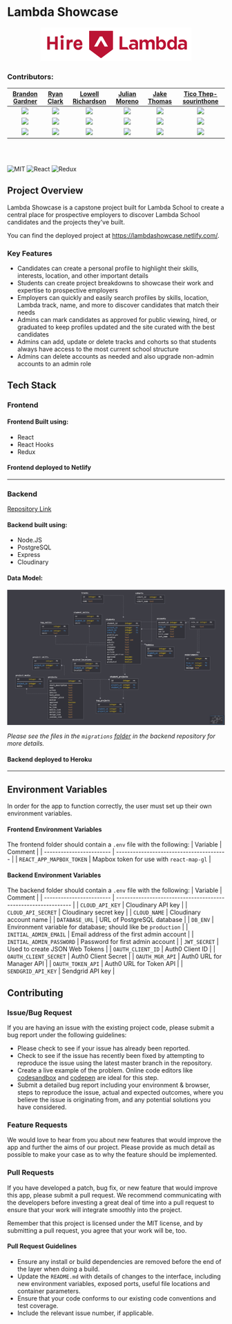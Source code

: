 # Lambda Showcase

<div align="center"><img src="./src/assets/Hire-lambda-logo.png" alt="logo"></div>

### Contributors:

|                                                      [Brandon Gardner](https://github.com/brandongardner2)                                                       |                                                      [Ryan Clark](https://github.com/ryangclark)                                                       |                                                    [Lowell Richardson](https://github.com/andrewlowell)                                                     |                                                    [Julian Moreno](https://github.com/julmo611)                                                    |                                                    [Jake Thomas](https://github.com/jmaxt12)                                                     |                                                [Tico Thep- sourinthone](https://github.com/ticotheps)                                                |
| :--------------------------------------------------------------------------------------------------------------------------------------------------------------: | :----------------------------------------------------------------------------------------------------------------------------------------------------: | :---------------------------------------------------------------------------------------------------------------------------------------------------------: | :------------------------------------------------------------------------------------------------------------------------------------------------: | :----------------------------------------------------------------------------------------------------------------------------------------------: | :--------------------------------------------------------------------------------------------------------------------------------------------------: |
| [<img src="https://github.com/brandongardner2.png" width= "100" height="auto" style="object-fit:cover; overflow:hidden;" />](https://github.com/brandongardner2) | [<img src="https://github.com/ryangclark.png" width= "100" height="auto" style="object-fit:cover; overflow:hidden;" />](https://github.com/ryangclark) | [<img src="https://github.com/andrewlowell.png" width= "100" height="auto" style="object-fit:cover; overflow:hidden;"  />](https://github.com/andrewlowell) | [<img src="https://github.com/julmo611.png" width= "100" height="auto" style="object-fit:cover; overflow:hidden;" />](https://github.com/julmo611) | [<img src="https://github.com/jmaxt12.png" width= "100" height="auto" style="object-fit:cover; overflow:hidden;" />](https://github.com/jmaxt12) | [<img src="https://github.com/ticotheps.png" width= "100" height="auto" style="object-fit:cover; overflow:hidden;" />](https://github.com/ticotheps) |
|                                   [<img src="https://github.com/favicon.ico" width="15"> ](https://github.com/brandongardner2)                                   |                                [<img src="https://github.com/favicon.ico" width="15"> ](https://github.com/ryangclark)                                 |                                  [<img src="https://github.com/favicon.ico" width="15"> ](https://github.com/andrewlowell)                                  |                               [<img src="https://github.com/favicon.ico" width="15"> ](https://github.com/julmo611)                                |                               [<img src="https://github.com/favicon.ico" width="15"> ](https://github.com/jmaxt12)                               |                                [<img src="https://github.com/favicon.ico" width="15"> ](https://github.com/ticotheps)                                |
|                [ <img src="https://static.licdn.com/sc/h/al2o9zrvru7aqj8e1x2rzsrca" width="15"> ](https://www.linkedin.com/in/brandon-gardner-/)                 |              [ <img src="https://static.licdn.com/sc/h/al2o9zrvru7aqj8e1x2rzsrca" width="15"> ](https://www.linkedin.com/in/clarkryang/)               |     [ <img src="https://static.licdn.com/sc/h/al2o9zrvru7aqj8e1x2rzsrca" width="15"> ](https://www.linkedin.com/in/andrew-lowell-richardson-9590b3184/)     |      [ <img src="https://static.licdn.com/sc/h/al2o9zrvru7aqj8e1x2rzsrca" width="15"> ](https://www.linkedin.com/in/julian-moreno-0902b064/)       |      [ <img src="https://static.licdn.com/sc/h/al2o9zrvru7aqj8e1x2rzsrca" width="15"> ](https://www.linkedin.com/in/jake-thomas-78397a87/)       |              [ <img src="https://static.licdn.com/sc/h/al2o9zrvru7aqj8e1x2rzsrca" width="15"> ](https://www.linkedin.com/in/ticotheps/)              |

<br>
<br>

![MIT](https://img.shields.io/badge/License-MIT-brightgreen.svg)
![React](https://img.shields.io/badge/React-v16.8.6-blue.svg)
![Redux](https://img.shields.io/badge/Redux-v4.0.1-orange.svg)

## Project Overview

Lambda Showcase is a capstone project built for Lambda School to create a central place for
prospective employers to discover Lambda School candidates and the projects they've built.

You can find the deployed project at https://lambdashowcase.netlify.com/.

### Key Features

* Candidates can create a personal profile to highlight their skills, interests, location, and other important details
* Students can create project breakdowns to showcase their work and expertise to prospective employers
* Employers can quickly and easily search profiles by skills, location, Lambda track, name, and more to discover candidates that match their needs
* Admins can mark candidates as approved for public viewing, hired, or graduated to keep profiles updated and the site curated with the best candidates
* Admins can add, update or delete tracks and cohorts so that students always have access to the most current school structure
* Admins can delete accounts as needed and also upgrade non-admin accounts to an admin role

## Tech Stack

### Frontend

#### Frontend Built using:
* React
* React Hooks
* Redux

#### Frontend deployed to Netlify

--- 

### Backend
[Repository Link](https://github.com/labs12-project-showcase/labs12-project-showcase-BE/)

#### Backend built using:
- Node.JS
- PostgreSQL
- Express
- Cloudinary

#### Data Model:

<div align="center"><img src="./assets/db_schema.png"></div>

*Please see the files in the `migrations` [folder](https://github.com/labs12-project-showcase/labs12-project-showcase-BE/tree/master/data/migrations) in the backend repository for more details.*

#### Backend deployed to Heroku

---

## Environment Variables

In order for the app to function correctly, the user must set up their own
environment variables. 

#### Frontend Environment Variables
The frontend folder should contain a `.env` file with the following:
| Variable                 | Comment                                  |
| ------------------------ | ---------------------------------------- |
| `REACT_APP_MAPBOX_TOKEN` | Mapbox token for use with `react-map-gl` |

#### Backend Environment Variables
The backend folder should contain a `.env` file with the following:
| Variable                 | Comment                                                        |
| ------------------------ | -------------------------------------------------------------- |
| `CLOUD_API_KEY`          | Cloudinary API key                                             |
| `CLOUD_API_SECRET`       | Cloudinary secret key                                          |
| `CLOUD_NAME`             | Cloudinary account name                                        |
| `DATABASE_URL`           | URL of PostgreSQL database                                     |
| `DB_ENV`                 | Environment variable for database; should like be `production` |
| `INITIAL_ADMIN_EMAIL`    | Email address of the first admin account                       |
| `INITIAL_ADMIN_PASSWORD` | Password for first admin account                               |
| `JWT_SECRET`             | Used to create JSON Web Tokens                                 |
| `OAUTH_CLIENT_ID`        | Auth0 Client ID                                                |
| `OAUTH_CLIENT_SECRET`    | Auth0 Client Secret                                            |
| `OAUTH_MGR_API`          | Auth0 URL for Manager API                                      |
| `OAUTH_TOKEN_API`        | Auth0 URL for Token API                                        |
| `SENDGRID_API_KEY`       | Sendgrid API key                                               |

## Contributing

### Issue/Bug Request

If you are having an issue with the existing project code, please submit a bug report under the following guidelines:
* Please check to see if your issue has already been reported.
* Check to see if the issue has recently been fixed by attempting to reproduce the issue using the latest master branch in the repository.
* Create a live example of the problem. Online code editors like [codesandbox](https://codesandbox.io/) and [codepen](http://codepen.io/) are ideal for this step.
* Submit a detailed bug report including your environment & browser, steps to reproduce the issue, actual and expected outcomes, where you believe the issue is originating from, and any potential solutions you have considered.

### Feature Requests

We would love to hear from you about new features that would improve the app
and further the aims of our project. Please provide as much detail as possible to
make your case as to why the feature should be implemented.

### Pull Requests

If you have developed a patch, bug fix, or new feature that would improve this
app, please submit a pull request. We recommend communicating with the
developers before investing a great deal of time into a pull request to
ensure that your work will integrate smoothly into the project.

Remember that this project is licensed under the MIT license, and by submitting
a pull request, you agree that your work will be, too.

#### Pull Request Guidelines

  * Ensure any install or build dependencies are removed before the end of the layer when doing a build.
  * Update the `README.md` with details of changes to the interface, including new environment variables, exposed ports, useful file locations and container parameters.
  * Ensure that your code conforms to our existing code conventions and test coverage.
  * Include the relevant issue number, if applicable.